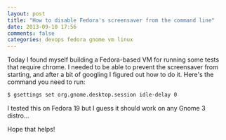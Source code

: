 ```yaml
---
layout: post
title: "How to disable Fedora's screensaver from the command line"
date: 2013-09-10 17:56
comments: false
categories: devops fedora gnome vm linux
---
```

Today I found myself building a Fedora-based VM for running some tests that require chrome. I needed
to be able to prevent the screensaver from starting, and after a bit of googling I figured out how
to do it. Here's the command you need to run:

```sh
$ gsettings set org.gnome.desktop.session idle-delay 0
```

I tested this on Fedora 19 but I guess it should work on any Gnome 3 distro...

Hope that helps!

